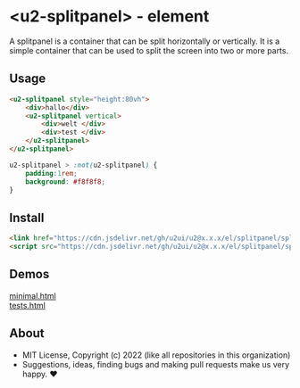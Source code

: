 # &lt;u2-splitpanel&gt; - element
A splitpanel is a container that can be split horizontally or vertically. It is a simple container that can be used to split the screen into two or more parts.

## Usage

```html
<u2-splitpanel style="height:80vh">
    <div>hallo</div>
    <u2-splitpanel vertical>
        <div>welt </div>
        <div>test </div>
    </u2-splitpanel>
</u2-splitpanel>
```

```css
u2-splitpanel > :not(u2-splitpanel) {
    padding:1rem;
    background: #f8f8f8;
}
```

## Install

```html
<link href="https://cdn.jsdelivr.net/gh/u2ui/u2@x.x.x/el/splitpanel/splitpanel.min.css" rel=stylesheet>
<script src="https://cdn.jsdelivr.net/gh/u2ui/u2@x.x.x/el/splitpanel/splitpanel.min.js" type=module async></script>
```

## Demos

[minimal.html](http://gcdn.li/u2ui/u2@main/el/splitpanel/tests/minimal.html)  
[tests.html](http://gcdn.li/u2ui/u2@main/el/splitpanel/tests/tests.html)  

## About

- MIT License, Copyright (c) 2022 <u2> (like all repositories in this organization) <br>
- Suggestions, ideas, finding bugs and making pull requests make us very happy. ♥

